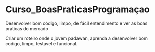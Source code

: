 # Curso_BoasPraticasProgramaçao

Desenvolver bom código, limpo, de fácil entendimento e ver as boas praticas do mercado

Criar um roteiro onde o jovem padawan, aprenda a desenvolver bom codigo, limpo, testavel e funcional.
